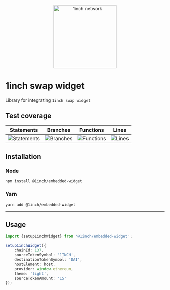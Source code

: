 <p align="center">
  <img src="https://app.1inch.io/assets/images/logo.svg" width="200" alt="1inch network" />
</p>

# 1inch swap widget

Library for integrating `1inch swap widget`

## Test coverage

| Statements                  | Branches                | Functions                 | Lines             |
| --------------------------- | ----------------------- | ------------------------- | ----------------- |
| ![Statements](https://img.shields.io/badge/statements-92.3%25-brightgreen.svg?style=flat) | ![Branches](https://img.shields.io/badge/branches-66.66%25-red.svg?style=flat) | ![Functions](https://img.shields.io/badge/functions-80%25-yellow.svg?style=flat) | ![Lines](https://img.shields.io/badge/lines-92.3%25-brightgreen.svg?style=flat) |

## Installation

### Node

```
npm install @1inch/embedded-widget
```

### Yarn

```
yarn add @1inch/embedded-widget
```

---

## Usage
```typescript
import {setup1inchWidget} from '@1inch/embedded-widget';

setup1inchWidget({
    chainId: 137,
    sourceTokenSymbol: '1INCH',
    destinationTokenSymbol: 'DAI',
    hostElement: host,
    provider: window.ethereum,
    theme: 'light',
    sourceTokenAmount: '15'
});
```
